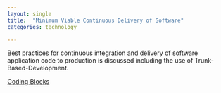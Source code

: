 ```yaml
---
layout: single
title:  "Minimum Viable Continuous Delivery of Software"
categories: technology

---
```

Best practices for continuous integration and delivery of software application code to production is discussed including the use of Trunk-Based-Development. 

[Coding Blocks](https://www.codingblocks.net/podcast/minimum-viable-continuous-delivery/)